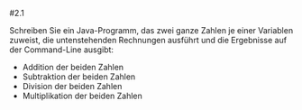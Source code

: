 #2.1

Schreiben Sie ein Java-Programm, das zwei ganze Zahlen je einer Variablen zuweist, die untenstehenden Rechnungen ausführt und die Ergebnisse auf der Command-Line ausgibt:

* Addition der beiden Zahlen
* Subtraktion der beiden Zahlen
* Division der beiden Zahlen
* Multiplikation der beiden Zahlen